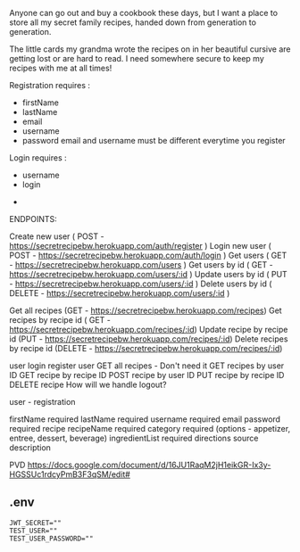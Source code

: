 Anyone can go out and buy a cookbook these days, but I want a place to store all my secret family recipes, handed down from generation to generation.

The little cards my grandma wrote the recipes on in her beautiful cursive are getting lost or are hard to read. I need somewhere secure to keep my recipes with me at all times!

Registration requires :

* firstName
* lastName
* email
* username
* password
email and username must be different everytime you register

Login requires :

* username
* login

-
ENDPOINTS:

Create new user ( POST - https://secretrecipebw.herokuapp.com/auth/register )
Login new user ( POST - https://secretrecipebw.herokuapp.com/auth/login )
Get users ( GET - https://secretrecipebw.herokuapp.com/users )
Get users by id ( GET - https://secretrecipebw.herokuapp.com/users/:id )
Update users by id ( PUT - https://secretrecipebw.herokuapp.com/users/:id )
Delete users by id ( DELETE - https://secretrecipebw.herokuapp.com/users/:id )

Get all recipes (GET - https://secretrecipebw.herokuapp.com/recipes)
Get recipes by recipe id ( GET - https://secretrecipebw.herokuapp.com/recipes/:id)
Update recipe by recipe id (PUT - https://secretrecipebw.herokuapp.com/recipes/:id)
Delete recipes by recipe id (DELETE - https://secretrecipebw.herokuapp.com/recipes/:id)


user login
register user
GET all recipes - Don't need it
GET recipes by user ID
GET recipe by recipe ID
POST recipe by user ID
PUT recipe by recipe ID
DELETE recipe
How will we handle logout?


user - registration

firstName required
lastName required
username required
email
password required
recipe
recipeName required
category required (options - appetizer, entree, dessert, beverage)
ingredientList required
directions
source
description




PVD
https://docs.google.com/document/d/16JU1RaqM2jH1eikGR-Ix3y-HGSSUc1rdcyPmB3F3qSM/edit#


## .env

```
JWT_SECRET=""
TEST_USER=""
TEST_USER_PASSWORD=""
```
